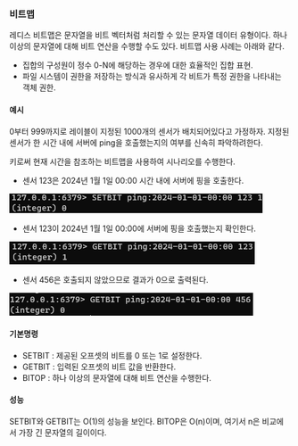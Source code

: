 ### 비트맵

레디스 비트맵은 문자열을 비트 벡터처럼 처리할 수 있는 문자열 데이터 유형이다.
하나 이상의 문자열에 대해 비트 연산을 수행할 수도 있다. 비트맵 사용 사례는 아래와 같다.

- 집합의 구성원이 정수 0-N에 해당하는 경우에 대한 효율적인 집합 표현.
- 파일 시스템이 권한을 저장하는 방식과 유사하게 각 비트가 특정 권한을 나타내는 객체 권한.

#### 예시

0부터 999까지로 레이블이 지정된 1000개의 센서가 배치되어있다고 가정하자. 지정된 센서가 한 시간 내에 서버에 ping을 호출했는지의 여부를 신속히 파악하려한다.

키로써 현재 시간을 참조하는 비트맵을 사용하여 시나리오를 수행한다.

- 센서 123은 2024년 1월 1일 00:00 시간 내에 서버에 핑을 호출한다.

![img_45.png](img_45.png)

- 센서 123이 2024년 1월 1일 00:00에 서버에 핑을 호출했는지 확인한다.

![img_46.png](img_46.png)

- 센서 456은 호출되지 않았으므로 결과가 0으로 출력된다.

![img_47.png](img_47.png)


#### 기본명령
- SETBIT : 제공된 오프셋의 비트를 0 또는 1로 설정한다.
- GETBIT : 입력된 오프셋의 비트 값을 반환한다.
- BITOP : 하나 이상의 문자열에 대해 비트 연산을 수행한다.

#### 성능

SETBIT와 GETBIT는 O(1)의 성능을 보인다. BITOP은 O(n)이며, 여기서 n은 비교에서 가장 긴 문자열의 길이이다.
